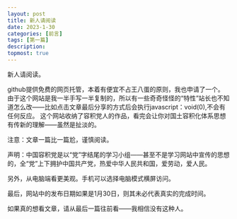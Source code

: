 ```yaml
---
layout: post
title: 新人请阅读
date: 2023-1-30
categories: [前言]
tags: [第一篇]
description: 
topmost: true
---
```

新人请阅读。

github提供免费的网页托管，本着有便宜不占王八蛋的原则，我也申请了一个。
由于这个网站是我一半手写一半复制的，所以有一些奇奇怪怪的“特性”站长也不知道怎么改——比如点击文章最后分享的方式后会执行javascript：void(0),不会有任何反应。
这个网站收纳了容积党人的作品，看完会让你对国土容积化体系思想有传新的理解——虽然是扯淡的。
 
注意：文章一篇比一篇尬，谨慎阅读。
  
声明：中国容积党是以“党”字结尾的学习小组——甚至不是学习网站中宣传的思想的，全“党”上下拥护中国共产党，热爱中华人民共和国，爱劳动，爱人民。
 
另外，从电脑端看更美观。手机可以选择电脑模式横屏访问。

最后，网站中的发布日期如果是1月30日，则其未必代表真实的完成时间。

如果真的想看文章，请从最后一篇往前看——我相信没有这种人。


  
  
  












